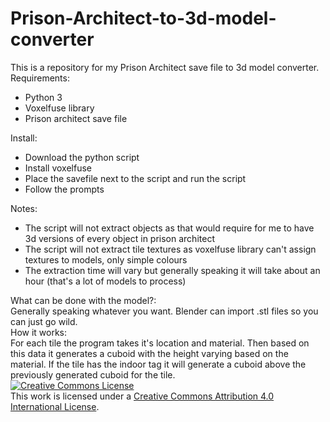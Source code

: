 # Prison-Architect-to-3d-model-converter
This is a repository for my Prison Architect save file to 3d model converter.<br>
Requirements:
<ul> 
  <li>Python 3</li>
  <li>Voxelfuse library</li>
  <li>Prison architect save file</li>
</ul>
Install:
<ul> 
  <li>Download the python script</li>
  <li>Install voxelfuse</li>
  <li>Place the savefile next to the script and run the script</li>
  <li>Follow the prompts</li>
</ul>
Notes:
<ul> 
  <li>The script will not extract objects as that would require for me to have 3d versions of every object in prison architect</li>
  <li>The script will not extract tile textures as voxelfuse library can't assign textures to models, only simple colours</li>
  <li>The extraction time will vary but generally speaking it will take about an hour (that's a lot of models to process)</li>
</ul>
What can be done with the model?:<br>
Generally speaking whatever you want. Blender can import .stl files so you can just go wild.<br>
How it works:<br>
For each tile the program takes it's location and material. Then based on this data it generates a cuboid with the height varying based on the material.
If the tile has the indoor tag it will generate a cuboid above the previously generated cuboid for the tile.
<br>
<a rel="license" href="http://creativecommons.org/licenses/by/4.0/"><img alt="Creative Commons License" style="border-width:0" src="https://i.creativecommons.org/l/by/4.0/88x31.png" /></a><br />This work is licensed under a <a rel="license" href="http://creativecommons.org/licenses/by/4.0/">Creative Commons Attribution 4.0 International License</a>.
